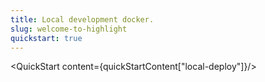 ```yaml
---
title: Local development docker.
slug: welcome-to-highlight
quickstart: true
---
```


<QuickStart content={quickStartContent["local-deploy"]}/>
